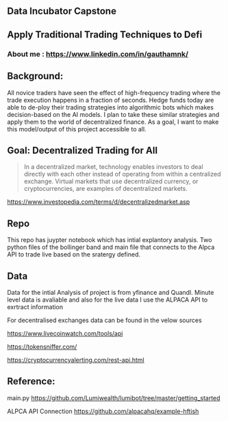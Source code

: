 ## Data Incubator Capstone
## Apply Traditional Trading Techniques to Defi

### About me : https://www.linkedin.com/in/gauthamnk/

## **Background:** 

All novice traders have seen the effect of high-frequency trading where the trade execution happens in a fraction of seconds. Hedge funds today are able to de-ploy their trading strategies into algorithmic bots which makes decision-based on the AI models. I plan to take these similar strategies and apply them to the world of decentralized finance. As a goal, I want to make this model/output of this project accessible to all.

## Goal: Decentralized Trading for All 

>In a decentralized market, technology enables investors to deal directly with each other instead of operating from within a centralized exchange. Virtual markets that use decentralized currency, or cryptocurrencies, are examples of decentralized markets.

https://www.investopedia.com/terms/d/decentralizedmarket.asp

## Repo
This repo has juypter notebook which has intial explantory analysis. Two python files of the bollinger band and main  file that connects to the Alpca API to trade live based on the sratergy defined. 

## Data

Data for the intial Analysis of project is from yfinance and Quandl. Minute level data is avaliable and also for the live data I use the ALPACA API to exrtract information

For decentralised exchanges data can be found in the velow sources

https://www.livecoinwatch.com/tools/api

https://tokensniffer.com/

https://cryptocurrencyalerting.com/rest-api.html


## Reference:

main.py https://github.com/Lumiwealth/lumibot/tree/master/getting_started 

ALPCA API Connection
https://github.com/alpacahq/example-hftish
